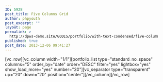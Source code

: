 ```yaml
---
ID: 5928
post_title: Five Columns Grid
author: phpyouth
post_excerpt: ""
layout: page
permalink: >
  http://dpws-demo.site/GODIS/portfolio/with-text-condensed/five-columns-grid-2
published: true
post_date: 2013-12-06 09:41:27
---
```

[vc_row][vc_column width="1/1"][portfolio_list type="standard_no_space" columns="5" order_by="date" order="DESC" filter="yes" lightbox="yes" show_load_more="yes" number="20"][vc_separator type="transparent" up="20" down="20" position="center"][/vc_column][/vc_row]